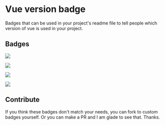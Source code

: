 # Vue version badge
Badges that can be used in your project's readme file to tell people which version of vue is used in your project.

## Badges
![](https://erguotou520.github.io/vue-version-badge/vue1.x.svg)

![](https://erguotou520.github.io/vue-version-badge/vue2.x.svg)

![](https://erguotou520.github.io/vue-version-badge/vue2.2.x.svg)

![](https://erguotou520.github.io/vue-version-badge/vue1&2.svg)

## Contribute
If you think these badges don't match your needs, you can fork to custom badges yourself. Or you can make a PR and I am glade to see that. Thanks.
